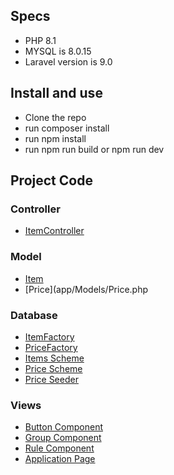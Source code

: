 ## Specs

- PHP 8.1
- MYSQL is 8.0.15
- Laravel version is 9.0


## Install and use
- Clone the repo
- run composer install
- run npm install
- run npm run build or npm run dev


## Project Code

### Controller
- [ItemController](app/Http/Controllers/ItemController.php)

### Model
- [Item](app/Models/Item.php)
- [Price](app/Models/Price.php

### Database
- [ItemFactory](database/factories/ItemFactory.php)
- [PriceFactory](database/factories/PriceFactory.php)
- [Items Scheme](database/migrations/2023_02_06_173544_items.php)
- [Price Scheme](database/migrations/2023_02_06_173631_prices.php)
- [Price Seeder](database/seeders/PriceSeeder.php)

### Views
- [Button Component](resources/js/Components/Button/SmallRedButton.vue)
- [Group Component](resources/js/Components/Filter/GroupForm.vue)
- [Rule Component](resources/js/Components/Filter/GroupRule.vue)
- [Application Page](resources/js/Pages/QueryGenerator/App.vue)
